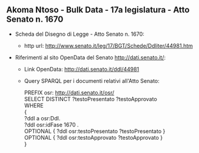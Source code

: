 ## Akoma Ntoso - Bulk Data - 17a legislatura - Atto Senato n. 1670 ##

* Scheda del Disegno di Legge - Atto Senato n. 1670:
	* http url: http://www.senato.it/leg/17/BGT/Schede/Ddliter/44981.htm

* Riferimenti al sito OpenData del Senato http://dati.senato.it/:
	* Link OpenData: http://dati.senato.it/ddl/44981
	* Query SPARQL per i documenti relativi all'Atto Senato:

        PREFIX osr: <http://dati.senato.it/osr/>  
		SELECT DISTINCT ?testoPresentato ?testoApprovato  
		WHERE  
		{  
		    ?ddl a osr:Ddl.  
		    ?ddl osr:idFase 1670 .  
		    OPTIONAL { ?ddl osr:testoPresentato ?testoPresentato }  
		    OPTIONAL { ?ddl osr:testoApprovato ?testoApprovato }  
		}
		